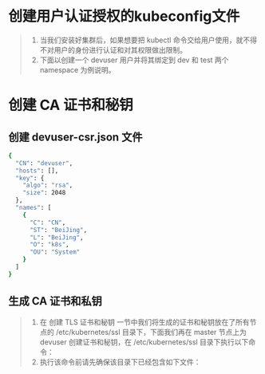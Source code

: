 # 创建用户认证授权的kubeconfig文件
> 1. 当我们安装好集群后，如果想要把 kubectl 命令交给用户使用，就不得不对用户的身份进行认证和对其权限做出限制。   
> 2. 下面以创建一个 devuser 用户并将其绑定到 dev 和 test 两个 namespace 为例说明。       

# 创建 CA 证书和秘钥
## 创建 devuser-csr.json 文件
```bash
{
  "CN": "devuser",
  "hosts": [],
  "key": {
    "algo": "rsa",
    "size": 2048
  },
  "names": [
    {
      "C": "CN",
      "ST": "BeiJing",
      "L": "BeiJing",
      "O": "k8s",
      "OU": "System"
    }
  ]
}
```
## 生成 CA 证书和私钥
> 1. 在 创建 TLS 证书和秘钥 一节中我们将生成的证书和秘钥放在了所有节点的 /etc/kubernetes/ssl 目录下，下面我们再在 master 节点上为 devuser 创建证书和秘钥，在 /etc/kubernetes/ssl 目录下执行以下命令：   
> 2. 执行该命令前请先确保该目录下已经包含如下文件：














